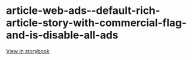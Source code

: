 # article-web-ads--default-rich-article-story-with-commercial-flag-and-is-disable-all-ads

[View in storybook](https://raw.githack.com/Independent-Digital-News-and-Media-Ltd/indy100-pwamp-sb/PR-477-sb/index.html?path=/story/article-web-ads--default-rich-article-story-with-commercial-flag-and-is-disable-all-ads)
